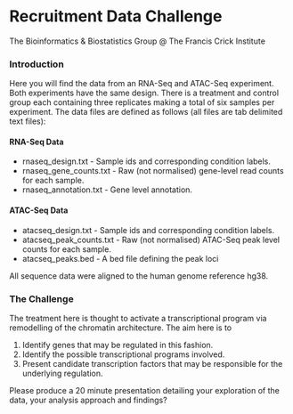 # Recruitment Data Challenge

The Bioinformatics & Biostatistics Group @ The Francis Crick Institute

### Introduction

Here you will find the data from an RNA-Seq and ATAC-Seq experiment. Both experiments have the same design. There is a treatment and control group each containing three replicates making a total of six samples per experiment. The data files are defined as follows (all files are tab delimited text files):

#### RNA-Seq Data

* rnaseq_design.txt - Sample ids and corresponding condition labels.
* rnaseq_gene_counts.txt - Raw (not normalised) gene-level read counts for each sample.
* rnaseq_annotation.txt - Gene level annotation.

#### ATAC-Seq Data

* atacseq_design.txt - Sample ids and corresponding condition labels.
* atacseq_peak_counts.txt - Raw (not normalised) ATAC-Seq peak level counts for each sample.
* atacseq_peaks.bed - A bed file defining the peak loci

All sequence data were aligned to the human genome reference hg38.

### The Challenge

The treatment here is thought to activate a transcriptional program via remodelling of the chromatin architecture. The aim here is to

1. Identify genes that may be regulated in this fashion.
2. Identify the possible transcriptional programs involved.
3. Present candidate transcription factors that may be responsible for the underlying regulation.

Please produce a 20 minute presentation detailing your exploration of the data, your analysis approach and findings?
